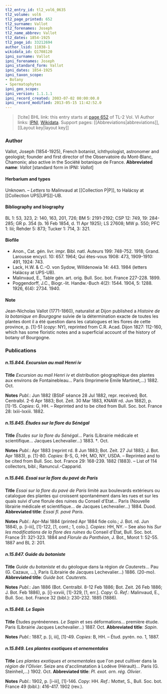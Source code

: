 ```yaml
---
tl2_entry_id: tl2_vol6_0635
tl2_volume: vol6
tl2_page_printed: 652
tl2_surname: Vallot
tl2_forenames: Joseph
tl2_name_abbrev: Vallot
tl2_dates: 1854-1925
tl2_page_id: 33212694
author_lsid: 11038-1
wikidata_id: Q1708120
ipni_surname: Vallot
ipni_forenames: Joseph
ipni_standard_form: Vallot
ipni_dates: 1854-1925
ipni_taxon_scope: 
- Botany
- Spermatophytes
ipni_geo_scope: 
ipni_version: 1.1.1.1
ipni_record_created: 2003-07-02 00:00:00.0
ipni_record_modified: 2013-05-15 11:42:52.0
---
```


> [!cite] BHL link: this entry starts at [page 652](https://www.biodiversitylibrary.org/page/33212694) of TL-2 Vol. VI
> Author links: [IPNI](https://www.ipni.org/a/11038-1), [Wikidata](https://www.wikidata.org/wiki/Q1708120). Support pages: [[Abbreviations|abbreviations]], [[Layout key|layout key]]

### Author

Vallot, Joseph (1854-1925), French botanist, ichthyologist, astronomer and geologist; founder and first director of the Observatoire du Mont-Blanc, Chamonix; also active in the Société botanique de France. 
**Abbreviated name**: *Vallot* \[standard form in IPNI: *Vallot*\]

#### Herbarium and types

Unknown. – *Letters* to Malinvaud at [[Collection P|P]], to Halácsy at [[Collection UPS|UPS]]-UB.

#### Bibliography and biography

BL 1: 53, 323, 2: 140, 163, 201, 726; BM 5: 2191-2192; CSP 12: 749, 19: 284-285; GR p. 354 (b. 16 Feb 1854, d. 11 Apr 1925); LS 27608; MW p. 550; PFC 1: liii; Rehder 5: 873; Tucker 1: 714, 3: 321.

#### Biofile

- Anon., Cat. gén. livr. impr. Bibl. natl. Auteurs 199: 748-752. 1918; Grand. Larousse encycl. 10: 657. 1964; Qui êtes-vous 1908: 473, 1909-1910: 491, 1924: 743.
- Lack, H.W. & C.-O. von Sydow, Willdenowia 14: 443. 1984 (letters Halácsy at UPS-UB).
- Malinvaud, E., Table gén. art. orig. Bull. Soc. bot. France 227-228. 1899.
- Poggendorff, J.C., Biogr.-lit. Handw.-Buch 4(2): 1544. 1904, 5: 1288. 1926, 6(4): 2734. 1940.

#### Note

Jean-Nicholas Vallot (1771-1860), naturalist at Dijon published a *Histoire de la botanique en Bourgogne* suivie de la détermination exacte de toutes les plantes dont il a été question dans les catalogues et les flores de cette province, p. \[1\]-51 (*copy*: NY), reprinted from C.R. Acad. Dijon 1827: 112-160, which has some floristic notes and a superficial account of the history of botany of Bourgogne.

### Publications

##### n.15.844. Excursion au mail Henri iv

**Title**
*Excursion au mail Henri iv* et distribution géographique des plantes aux environs de Fontainebleau... Paris (Imprimerie Emile Martinet,...) 1882. Oct.

**Notes**
*Publ*.: Jun 1882 (BSbF séance 28 Jul 1882, repr. received; Bot. Centralbl. 2-6 Apr 1883; Bot. Zeit. 30 Mar 1883, KNAW rd. Jun 1882), p. \[1\]-15. *Copies*: G, HH. – Reprinted and to be cited from Bull. Soc. bot. France 28: lxiii-lxxiii. 1882.

##### n.15.845. Études sur la flore du Sénégal

**Title**
*Études sur la flore du Sénégal*... Paris (Librairie médicale et scientifique... Jacques Lechevalier...) 1883. †. Oct.

**Notes**
*Publ*.: Apr 1883 (reprint rd. 8 Jun 1883; Bot. Zeit. 27 Jul 1883; J. Bot. Apr 1883), p. \[1\]-80. *Copies*: B-S, G, HH, MO, NY, USDA. – Reprinted and to be cited from Bull. Soc. bot. France 29: 168-239. 1882 (1883). – List of 114 collectors, bibl.; Ranuncul.-Capparid.

##### n.15.846. Essai sur la flore du pavé de Paris

**Title**
*Essai sur la flore du pavé de Paris* limité aux boulevards extérieurs ou catalogue des plantes qui croissent spontanément dans les rues et sur les quais suivi d'une florule des ruines du Conseil d'Etat... Paris (Nouvelle librairie médicale et scientifique... de Jacques Lechevalier...) 1884. Duod.
**Abbreviated title**: *Essai fl. pavé Paris*.

**Notes**
*Publ*.: Apr-Mai 1884 (printed Apr 1884 fide colo.; J. Bot. rd. Jun 1884), p. \[i-iii\], \[1\]-122, \[1, cont.; 1, colo.\]. *Copies*: HH, NY. – See also his *Sur les modifications de la flore des* *ruines* du Conseil d'État, Bull. Soc. bot. France 31: 321-323. 1884 and *Florule du Panthéon*, J. Bot., Morot 1: 52-55. 1887 and BL 2: 201.

##### n.15.847. Guide du botaniste

**Title**
*Guide du botaniste* et du géologue dans la région *de Cauterets*... Pau (G. Cazaux, ...), Paris (Librairie de Jacques Lechevalier...) 1886. (20-mo).
**Abbreviated title**: *Guide bot. Cauterets*.

**Notes**
*Publ*.: Jan 1886 (Bot. Centralbl. 8-12 Feb 1886; Bot. Zeit. 26 Feb 1886; J. Bot. Feb 1886), p. \[i\]-xxviii, \[1\]-329, \[1, err.\]. *Copy*: G.
*Ref*.: Malinvaud, E., Bull. Soc. bot. France 32 (bibl.): 230-232. 1885 (1886).

##### n.15.848. Le Sapin

**Title**
Études pyrénéennes. *Le Sapin* et ses déformations... première étude. Paris (Librairie Jacques Lechevalier...) 1887. Oct.
**Abbreviated title**: *Sapin*.

**Notes**
*Publ*.: 1887, p. \[i, iii\], \[1\]-49. *Copies*: B, HH. – Étud. pyrén. no. 1, 1887.

##### n.15.849. Les plantes exotiques et ornementales

**Title**
*Les plantes exotiques et ornementales* que l'on peut cultiver dans la *région de l'Olivier*. Seize ans d'acclimatation à Lodève (Hérault)... Paris (G. Steinheil,...) 1902. Oct.
**Abbreviated title**: *Pl. exot. orn. rég. Olivier*.

**Notes**
*Publ*.: 1902, p. \[i-iii\], \[1\]-146. *Copy*: HH.
*Ref*.: Mottet, S., Bull. Soc. bot. France 49 (bibl.): 416-417. 1902 (rev.).

